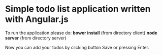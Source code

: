 # Simple todo list application written with Angular.js 

To run the application please do:
<b>bower install</b> (from directory client)
<b>node server</b> (from directory server)

Now you can add your todos by clicking button Save or pressing Enter.

